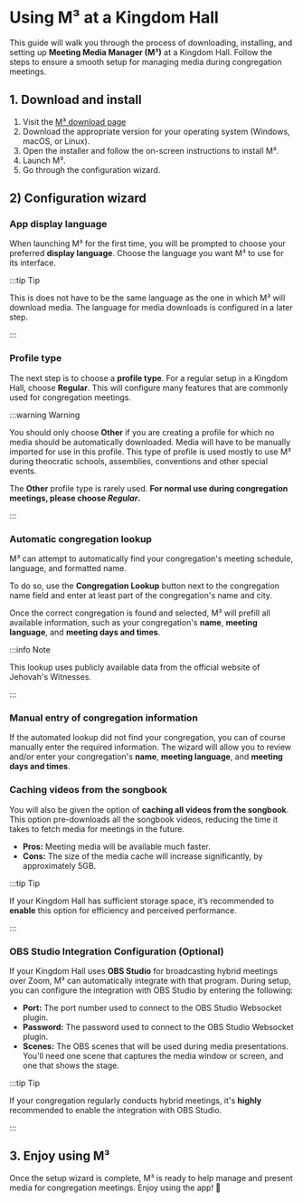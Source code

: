# Using M³ at a Kingdom Hall

This guide will walk you through the process of downloading, installing, and setting up **Meeting Media Manager (M³)** at a Kingdom Hall. Follow the steps to ensure a smooth setup for managing media during congregation meetings.

## 1. Download and install

1. Visit the [M³ download page](https://github.com/sircharlo/meeting-media-manager/releases/latest)
2. Download the appropriate version for your operating system (Windows, macOS, or Linux).
3. Open the installer and follow the on-screen instructions to install M³.
4. Launch M³.
5. Go through the configuration wizard.

## 2) Configuration wizard

### App display language

When launching M³ for the first time, you will be prompted to choose your preferred **display language**. Choose the language you want M³ to use for its interface.

:::tip Tip

This is does not have to be the same language as the one in which M³ will download media. The language for media downloads is configured in a later step.

:::

### Profile type

The next step is to choose a **profile type**. For a regular setup in a Kingdom Hall, choose **Regular**. This will configure many features that are commonly used for congregation meetings.

:::warning Warning

You should only choose **Other** if you are creating a profile for which no media should be automatically downloaded. Media will have to be manually imported for use in this profile. This type of profile is used mostly to use M³ during theocratic schools, assemblies, conventions and other special events.

The **Other** profile type is rarely used. **For normal use during congregation meetings, please choose _Regular_.**

:::

### Automatic congregation lookup

M³ can attempt to automatically find your congregation's meeting schedule, language, and formatted name.

To do so, use the **Congregation Lookup** button next to the congregation name field and enter at least part of the congregation's name and city.

Once the correct congregation is found and selected, M³ will prefill all available information, such as your congregation's **name**, **meeting language**, and **meeting days and times**.

:::info Note

This lookup uses publicly available data from the official website of Jehovah's Witnesses.

:::

### Manual entry of congregation information

If the automated lookup did not find your congregation, you can of course manually enter the required information. The wizard will allow you to review and/or enter your congregation's **name**, **meeting language**, and **meeting days and times**.

### Caching videos from the songbook

You will also be given the option of **caching all videos from the songbook**. This option pre-downloads all the songbook videos, reducing the time it takes to fetch media for meetings in the future.

- **Pros:** Meeting media will be available much faster.
- **Cons:** The size of the media cache will increase significantly, by approximately 5GB.

:::tip Tip

If your Kingdom Hall has sufficient storage space, it’s recommended to **enable** this option for efficiency and perceived performance.

:::

### OBS Studio Integration Configuration (Optional)

If your Kingdom Hall uses **OBS Studio** for broadcasting hybrid meetings over Zoom, M³ can automatically integrate with that program. During setup, you can configure the integration with OBS Studio by entering the following:

- **Port:** The port number used to connect to the OBS Studio Websocket plugin.
- **Password:** The password used to connect to the OBS Studio Websocket plugin.
- **Scenes:** The OBS scenes that will be used during media presentations. You'll need one scene that captures the media window or screen, and one that shows the stage.

:::tip Tip

If your congregation regularly conducts hybrid meetings, it's **highly** recommended to enable the integration with OBS Studio.

:::

## 3. Enjoy using M³

Once the setup wizard is complete, M³ is ready to help manage and present media for congregation meetings. Enjoy using the app! :tada:
